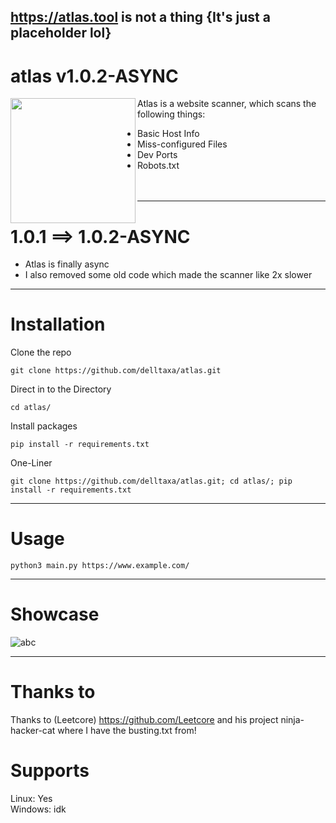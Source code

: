 ## https://atlas.tool is not a thing {It's just a placeholder lol}

# atlas v1.0.2-ASYNC

<img style="align: left;" align="left" width="200" height="200" src="https://user-images.githubusercontent.com/114283067/204154568-78f2db33-1d5c-40bf-acc0-1d59292802b6.png" >
Atlas is a website scanner, which scans the following things:

* Basic Host Info <br/>
* Miss-configured Files <br/>
* Dev Ports <br/>
* Robots.txt <br/>
<br/><br/>
---
# 1.0.1 ==> 1.0.2-ASYNC

* Atlas is finally async
* I also removed some old code which made the scanner like 2x slower
---
# Installation

Clone the repo
```
git clone https://github.com/delltaxa/atlas.git
```

Direct in to the Directory
```
cd atlas/
```

Install packages
```
pip install -r requirements.txt
```

One-Liner
```
git clone https://github.com/delltaxa/atlas.git; cd atlas/; pip install -r requirements.txt
```
---
# Usage

```
python3 main.py https://www.example.com/
```
---

# Showcase

![abc](https://user-images.githubusercontent.com/114283067/204155168-59c176c1-e5ec-4781-b9d3-14dee0ae8a40.png)

---
# Thanks to

Thanks to (Leetcore) https://github.com/Leetcore
and his project ninja-hacker-cat
where I have the busting.txt from!

# Supports

Linux:   Yes <br/>
Windows: idk
